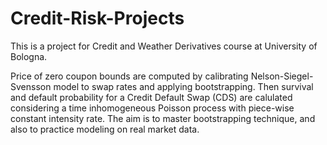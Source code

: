 # Credit-Risk-Projects

This is a project for Credit and Weather Derivatives course at University of Bologna.

Price of zero coupon bounds are computed by calibrating Nelson-Siegel-Svensson model to swap rates and applying bootstrapping. Then survival and default probability for a Credit Default Swap (CDS) are calulated considering a time inhomogeneous Poisson process with piece-wise constant intensity rate. The aim is to master bootstrapping technique, and also to practice modeling on real market data.
